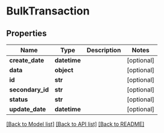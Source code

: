 # BulkTransaction

## Properties
Name | Type | Description | Notes
------------ | ------------- | ------------- | -------------
**create_date** | **datetime** |  | [optional] 
**data** | **object** |  | [optional] 
**id** | **str** |  | [optional] 
**secondary_id** | **str** |  | [optional] 
**status** | **str** |  | [optional] 
**update_date** | **datetime** |  | [optional] 

[[Back to Model list]](../README.md#documentation-for-models) [[Back to API list]](../README.md#documentation-for-api-endpoints) [[Back to README]](../README.md)


